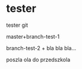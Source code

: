 # tester
tester git

master+branch-test-1

branch-test-2 + bla bla bla...

poszla ola do przedszkola
